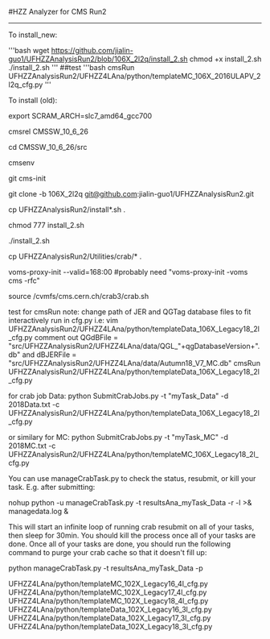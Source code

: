 #HZZ Analyzer for CMS Run2

------
To install_new:

'''bash
wget https://github.com/jialin-guo1/UFHZZAnalysisRun2/blob/106X_2l2q/install_2.sh
chmod +x install_2.sh
./install_2.sh
'''
##test 
'''bash
cmsRun UFHZZAnalysisRun2/UFHZZ4LAna/python/templateMC_106X_2016ULAPV_2l2q_cfg.py
'''

To install (old):

export SCRAM_ARCH=slc7_amd64_gcc700

cmsrel CMSSW_10_6_26

cd CMSSW_10_6_26/src

cmsenv

git cms-init

git clone -b 106X_2l2q git@github.com:jialin-guo1/UFHZZAnalysisRun2.git

cp UFHZZAnalysisRun2/install*.sh .

chmod 777 install_2.sh

./install_2.sh

cp UFHZZAnalysisRun2/Utilities/crab/* .

voms-proxy-init --valid=168:00
#probably need "voms-proxy-init -voms cms -rfc"

source /cvmfs/cms.cern.ch/crab3/crab.sh

test for cmsRun
note: change path of JER and QGTag database files to fit interactively run in cfg.py
i.e: vim UFHZZAnalysisRun2/UFHZZ4LAna/python/templateData_106X_Legacy18_2l_cfg.py
     comment out QGdBFile = "src/UFHZZAnalysisRun2/UFHZZ4LAna/data/QGL_"+qgDatabaseVersion+".db" and dBJERFile = "src/UFHZZAnalysisRun2/UFHZZ4LAna/data/Autumn18_V7_MC.db"
cmsRun UFHZZAnalysisRun2/UFHZZ4LAna/python/templateData_106X_Legacy18_2l_cfg.py

for crab job
Data:
python SubmitCrabJobs.py -t "myTask_Data" -d 2018Data.txt -c UFHZZAnalysisRun2/UFHZZ4LAna/python/templateData_106X_Legacy18_2l_cfg.py

or similary for MC:
python SubmitCrabJobs.py -t "myTask_MC" -d 2018MC.txt -c UFHZZAnalysisRun2/UFHZZ4LAna/python/templateMC_106X_Legacy18_2l_cfg.py

You can use manageCrabTask.py to check the status, resubmit, or kill your task. E.g. after submitting:

nohup python -u manageCrabTask.py -t resultsAna_myTask_Data -r -l >& managedata.log &

This will start an infinite loop of running crab resubmit on all of your tasks, then sleep for 30min. You should kill the process once all of your tasks are done. Once all of your tasks are done, you should run the following command to purge your crab cache so that it doesn't fill up:

python manageCrabTask.py -t resultsAna_myTask_Data -p

UFHZZ4LAna/python/templateMC_102X_Legacy16_4l_cfg.py
UFHZZ4LAna/python/templateMC_102X_Legacy17_4l_cfg.py
UFHZZ4LAna/python/templateMC_102X_Legacy18_4l_cfg.py
UFHZZ4LAna/python/templateData_102X_Legacy16_3l_cfg.py
UFHZZ4LAna/python/templateData_102X_Legacy17_3l_cfg.py
UFHZZ4LAna/python/templateData_102X_Legacy18_3l_cfg.py
